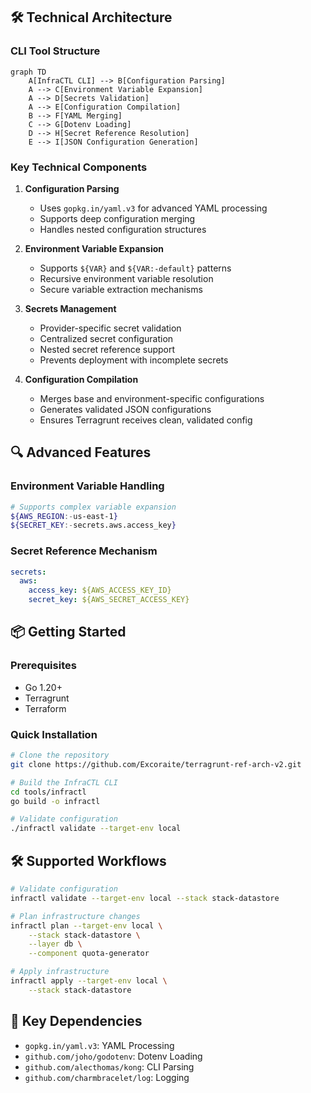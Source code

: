 ## 🛠 Technical Architecture

### CLI Tool Structure

```mermaid
graph TD
    A[InfraCTL CLI] --> B[Configuration Parsing]
    A --> C[Environment Variable Expansion]
    A --> D[Secrets Validation]
    A --> E[Configuration Compilation]
    B --> F[YAML Merging]
    C --> G[Dotenv Loading]
    D --> H[Secret Reference Resolution]
    E --> I[JSON Configuration Generation]
```

### Key Technical Components

1. **Configuration Parsing**

   - Uses `gopkg.in/yaml.v3` for advanced YAML processing
   - Supports deep configuration merging
   - Handles nested configuration structures

2. **Environment Variable Expansion**

   - Supports `${VAR}` and `${VAR:-default}` patterns
   - Recursive environment variable resolution
   - Secure variable extraction mechanisms

3. **Secrets Management**

   - Provider-specific secret validation
   - Centralized secret configuration
   - Nested secret reference support
   - Prevents deployment with incomplete secrets

4. **Configuration Compilation**
   - Merges base and environment-specific configurations
   - Generates validated JSON configurations
   - Ensures Terragrunt receives clean, validated config

## 🔍 Advanced Features

### Environment Variable Handling

```bash
# Supports complex variable expansion
${AWS_REGION:-us-east-1}
${SECRET_KEY:-secrets.aws.access_key}
```

### Secret Reference Mechanism

```yaml
secrets:
  aws:
    access_key: ${AWS_ACCESS_KEY_ID}
    secret_key: ${AWS_SECRET_ACCESS_KEY}
```

## 📦 Getting Started

### Prerequisites

- Go 1.20+
- Terragrunt
- Terraform

### Quick Installation

```bash
# Clone the repository
git clone https://github.com/Excoraite/terragrunt-ref-arch-v2.git

# Build the InfraCTL CLI
cd tools/infractl
go build -o infractl

# Validate configuration
./infractl validate --target-env local
```

## 🛠 Supported Workflows

```bash
# Validate configuration
infractl validate --target-env local --stack stack-datastore

# Plan infrastructure changes
infractl plan --target-env local \
    --stack stack-datastore \
    --layer db \
    --component quota-generator

# Apply infrastructure
infractl apply --target-env local \
    --stack stack-datastore
```

## 🔗 Key Dependencies

- `gopkg.in/yaml.v3`: YAML Processing
- `github.com/joho/godotenv`: Dotenv Loading
- `github.com/alecthomas/kong`: CLI Parsing
- `github.com/charmbracelet/log`: Logging
